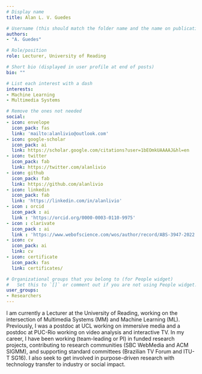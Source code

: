 ```yaml
---
# Display name
title: Alan L. V. Guedes

# Username (this should match the folder name and the name on publications)
authors:
- "A. Guedes"

# Role/position
role: Lecturer, University of Reading

# Short bio (displayed in user profile at end of posts)
bio: ""

# List each interest with a dash
interests:
- Machine Learning
- Multimedia Systems

# Remove the ones not needed
social:
- icon: envelope
  icon_pack: fas
  link: 'mailto:alanlivio@outlook.com'
- icon: google-scholar
  icon_pack: ai
  link: https://scholar.google.com/citations?user=1bEOmkUAAAAJ&hl=en
- icon: twitter
  icon_pack: fab
  link: https://twitter.com/alanlivio
- icon: github
  icon_pack: fab
  link: https://github.com/alanlivio
- icon: linkedin
  icon_pack: fab
  link: 'https://linkedin.com/in/alanlivio'
- icon : orcid
  icon_pack : ai
  link : 'https://orcid.org/0000-0003-0110-9975'
- icon : clarivate
  icon_pack : ai
  link : 'https://www.webofscience.com/wos/author/record/ABS-3947-2022'
- icon: cv
  icon_pack: ai
  link: cv
- icon: certificate
  icon_pack: fas
  link: certificates/

# Organizational groups that you belong to (for People widget)
#   Set this to `[]` or comment out if you are not using People widget.
user_groups:
- Researchers
---
```


I am currently a Lecturer at the University of Reading, working on the intersection of Multimedia Systems (MM) and Machine Learning (ML). Previously, I was a postdoc at UCL working on immersive media and a postdoc at PUC-Rio working on video analysis and interactive TV. In my career, I have been working (team-leading or PI) in funded research projects, contributing to research communities (SBC WebMedia and ACM SIGMM), and supporting standard committees (Brazilian TV Forum and ITU-T SG16). I also seek to get involved in purpose-driven research with technology transfer to industry or social impact.